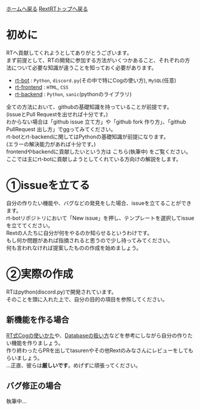 [ホームへ戻る](../../README.md) [RextRTトップへ戻る](README.md)

# 初めに
RTへ貢献してくれようとしてありがとうございます。  
まず前提として、RTの開発に参加する方法がいくつかあること、それぞれの方法について必要な知識が違うことを知っておく必要があります。  

* [rt-bot](https://github.com/RextTeam/rt-bot) : `Python`, `discord.py`(その中で特にCogの使い方), `MySQL`(任意)
* [rt-frontend](https://github.com/RextTeam/rt-frontend) : `HTML`, `CSS`
* [rt-backend](https://github.com/RextTeam/rt-backend) : `Python`, `sanic`(pythonのライブラリ)

全ての方法において、githubの基礎知識を持っていることが前提です。  
(issueとPull Requestを出せれば十分です。)  
わからない場合は「github issue 立て方」や「github fork 作り方」、「github PullRequest 出し方」でggってみてください。  
rt-botとrt-backendに関してはPythonの基礎知識が前提になります。  
(エラーの解決能力があれば十分です。)  
frontendやbackendに貢献したいという方は こちら(執筆中) をご覧ください。  
ここでは主にrt-botに貢献しようとしてくれている方向けの解説をします。

# ①issueを立てる
自分の作りたい機能や、バグなどの発見をした場合、issueを立てることができます。  
rt-botリポジトリにおいて「New issue」を押し、テンプレートを選択してissueを立ててください。  
Rextの人たちに自分が何をやるのか知らせるというわけです。  
もし何か問題があれば指摘されると思うので少し待ってみてください。  
何も言われなければ提案したものの作成を始めましょう。

# ②実際の作成
RTはpython(discord.py)で開発されています。  
そのことを頭に入れた上で、自分の目的の項目を参照してください。

## 新機能を作る場合
[RT式Cogの使いかた](topic/cog.md)や、[Databaseの扱い方](topic/databasemanager.md)などを参考にしながら自分の作りたい機能を作りましょう。  
作り終わったらPRを出してtasurenやその他Rextのみなさんにレビューをしてもらいましょう。  
...正直、彼らは**厳しいです**。めげずに頑張ってください。

## バグ修正の場合
執筆中...
